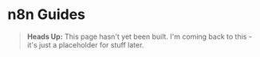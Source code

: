# n8n Guides

> **Heads Up:** This page hasn't yet been built. I'm coming back to this - it's just a placeholder for stuff later.